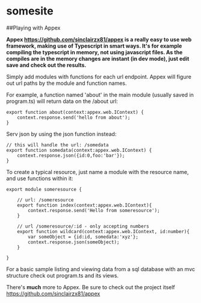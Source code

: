 somesite
========

##Playing with Appex

**Appex https://github.com/sinclairzx81/appex is a really easy to use web framework, making use of Typescript in smart ways. It's for example compiling the typescript in memory, not using javascript files. As the compiles are in the memory changes are instant (in dev mode), just edit save and check out the results.**

Simply add modules with functions for each url endpoint. Appex will figure out url paths by the module and function names.

For example, a function named 'about' in the main module (usually saved in program.ts) will return data on the /about url:

    export function about(context:appex.web.IContext) {
        context.response.send('hello from about');
    }

Serv json by using the json function instead:

    // this will handle the url: /somedata
    export function somedata(context:appex.web.IContext) {
        context.response.json({id:0,foo:'bar'});
    }

To create a typical resource, just name a module with the resource name, and use functions within it:

    export module someresource {

        // url: /someresource
        export function index(context:appex.web.IContext){
            context.response.send('Hello from someresource');
        }

        // url /someresource/:id - only accepting numbers
        export function wildcard(context:appex.web.IContext, id:number){
            var someObject = {id:id, somedata:'xyz'};
            context.response.json(someObject);
        }

    }


For a basic sample listing and viewing data from a sql database with an mvc structure check out program.ts and its views.

There's **much** more to Appex. Be sure to check out the project itself https://github.com/sinclairzx81/appex
